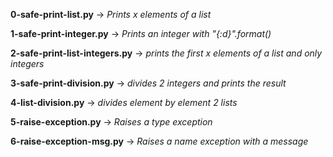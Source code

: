 **0-safe-print-list.py** -> *Prints x elements of a list*

**1-safe-print-integer.py** -> *Prints an integer with "{:d}".format()*

**2-safe-print-list-integers.py** -> *prints the first x elements of a list and only integers*

**3-safe-print-division.py** -> *divides 2 integers and prints the result*

**4-list-division.py** -> *divides element by element 2 lists*

**5-raise-exception.py** -> *Raises a type exception*

**6-raise-exception-msg.py** -> *Raises a name exception with a message*
